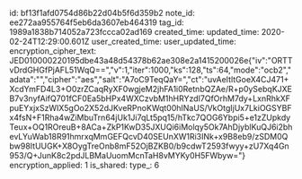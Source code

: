 id: bf13f1afd0754d86b22d04b5f6d359b2
note_id: ee272aa955764f5eb6da3607eb464319
tag_id: 1989a1838b714052a723fccca02ad169
created_time: 
updated_time: 2020-02-24T12:29:00.601Z
user_created_time: 
user_updated_time: 
encryption_cipher_text: JED010000220195dbe43a48d54378b62ae308e2a1415200026e{"iv":"ORTTvDrdGHGfPjAFL51WqQ==","v":1,"iter":1000,"ks":128,"ts":64,"mode":"ocb2","adata":"","cipher":"aes","salt":"A7oC9TeqQaY=","ct":"uvAeItltGoeX4CJ471+XcdYmFD4L3+O0zrZCaqRyXF0wgjeM2jhFA1i0RetnbQZAe/R+p0ySebqKJXEB7v3nyfAifQ701fCF0Ea5bHPx4WXCzvbM1hHRYzdI7QfOrhM7dy+LxnRhkXFpuEYxjxSzWIX5gOo2X52dJKveRPnoKWqt00hINaUS/VkOtgIjUx7LkiOGSYBFx4fsN+F1Rha4wZiMbuTrn64jUk1Ji7qLt5pq15/hTkc7QOG6Ybpi5+e1zZUpkdyTeux+OQ1ROreuB+8ACa+ZkP1KwD35JXUQi6iMolqy5Ok7AhDjyblKuQJ6i2bhevLYuWab18R91hmrxqMmGEFQcvD40SEUnXW1Ri3INk+x9B8eb9/zSDM0Qbw98ItUUGK+X8OygTreOnb8mF52OjBZKB0/b9cdwT2593fwyy+zU7Xq4Gn953/Q+JunK8c2pdJLBMaUuomMcnTaH8vMYKy0H5FWbyw="}
encryption_applied: 1
is_shared: 
type_: 6